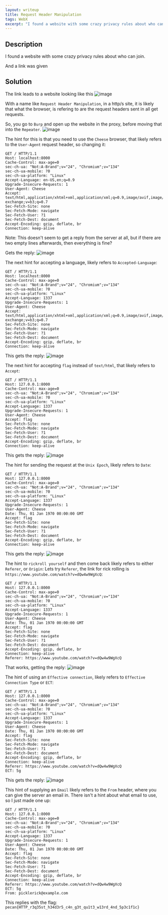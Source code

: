 ```yaml
---
layout: writeup
title: Request Header Manipulation
tags: WebX
excerpt: "I found a website with some crazy privacy rules about who can join."
---
```


## Description

I found a website with some crazy privacy rules about who can join.

And a link was given


## Solution

The link leads to a website looking like this
![image](https://github.com/user-attachments/assets/139f731b-6c1e-4e5d-81f2-89988500c285)


With a name like `Request Header Manipulation`, in a http/s site, it is likely that what the browser, is refering to are the request headers sent in all get requests.

So, you go to `Burp` and open up the website in the proxy, before moving that into the `Repeater`.
![image](https://github.com/user-attachments/assets/6c21033c-d953-4618-b46e-107e4e78072c)

The hint for this is that you need to use the `Cheese` browser, that likely refers to the `User-Agent` request header, so changing it:
```
GET / HTTP/1.1
Host: localhost:8000
Cache-Control: max-age=0
sec-ch-ua: "Not:A-Brand";v="24", "Chromium";v="134"
sec-ch-ua-mobile: ?0
sec-ch-ua-platform: "Linux"
Accept-Language: en-US,en;q=0.9
Upgrade-Insecure-Requests: 1
User-Agent: Cheese
Accept: text/html,application/xhtml+xml,application/xml;q=0.9,image/avif,image/webp,image/apng,*/*;q=0.8,application/signed-exchange;v=b3;q=0.7
Sec-Fetch-Site: none
Sec-Fetch-Mode: navigate
Sec-Fetch-User: ?1
Sec-Fetch-Dest: document
Accept-Encoding: gzip, deflate, br
Connection: keep-alive
```

Note: This doesn't seem to get a reply from the server at all, but if there are two empty lines afterwards, then everything is fine?

Gets the reply:
![image](https://github.com/user-attachments/assets/6afd78ec-4b09-4352-af34-276d83108bf9)

The next hint for accepting a language, likely refers to `Accepted-Language`:
```
GET / HTTP/1.1
Host: localhost:8000
Cache-Control: max-age=0
sec-ch-ua: "Not:A-Brand";v="24", "Chromium";v="134"
sec-ch-ua-mobile: ?0
sec-ch-ua-platform: "Linux"
Accept-Language: 1337
Upgrade-Insecure-Requests: 1
User-Agent: Cheese
Accept: text/html,application/xhtml+xml,application/xml;q=0.9,image/avif,image/webp,image/apng,*/*;q=0.8,application/signed-exchange;v=b3;q=0.7
Sec-Fetch-Site: none
Sec-Fetch-Mode: navigate
Sec-Fetch-User: ?1
Sec-Fetch-Dest: document
Accept-Encoding: gzip, deflate, br
Connection: keep-alive
```

This gets the reply:
![image](https://github.com/user-attachments/assets/eed77140-4450-4ada-bce1-028e31737cb4)

The next hint for accepting `flag` instead of `text/html`, that likely refers to `Accept`:
```
GET / HTTP/1.1
Host: 127.0.0.1:8000
Cache-Control: max-age=0
sec-ch-ua: "Not:A-Brand";v="24", "Chromium";v="134"
sec-ch-ua-mobile: ?0
sec-ch-ua-platform: "Linux"
Accept-Language: 1337
Upgrade-Insecure-Requests: 1
User-Agent: Cheese
Accept: flag
Sec-Fetch-Site: none
Sec-Fetch-Mode: navigate
Sec-Fetch-User: ?1
Sec-Fetch-Dest: document
Accept-Encoding: gzip, deflate, br
Connection: keep-alive
```

This gets the reply:
![image](https://github.com/user-attachments/assets/4fb8651c-f6b6-44b8-8318-8edde5f7a188)

The hint for sending the request at the `Unix Epoch`, likely refers to `Date`:
```
GET / HTTP/1.1
Host: 127.0.0.1:8000
Cache-Control: max-age=0
sec-ch-ua: "Not:A-Brand";v="24", "Chromium";v="134"
sec-ch-ua-mobile: ?0
sec-ch-ua-platform: "Linux"
Accept-Language: 1337
Upgrade-Insecure-Requests: 1
User-Agent: Cheese
Date: Thu, 01 Jan 1970 00:00:00 GMT
Accept: flag
Sec-Fetch-Site: none
Sec-Fetch-Mode: navigate
Sec-Fetch-User: ?1
Sec-Fetch-Dest: document
Accept-Encoding: gzip, deflate, br
Connection: keep-alive
```

This gets the reply:
![image](https://github.com/user-attachments/assets/ae84ad2d-f261-4960-8f32-24dc16aa6a9e)

The hint to `rickroll yourself` and then come back likely refers to either `Referer`, or `Origin`:
Lets try `Referer`, the link for rick rolling is `https://www.youtube.com/watch?v=dQw4w9WgXcQ`:
```
GET / HTTP/1.1
Host: 127.0.0.1:8000
Cache-Control: max-age=0
sec-ch-ua: "Not:A-Brand";v="24", "Chromium";v="134"
sec-ch-ua-mobile: ?0
sec-ch-ua-platform: "Linux"
Accept-Language: 1337
Upgrade-Insecure-Requests: 1
User-Agent: Cheese
Date: Thu, 01 Jan 1970 00:00:00 GMT
Accept: flag
Sec-Fetch-Site: none
Sec-Fetch-Mode: navigate
Sec-Fetch-User: ?1
Sec-Fetch-Dest: document
Accept-Encoding: gzip, deflate, br
Connection: keep-alive
Referer: https://www.youtube.com/watch?v=dQw4w9WgXcQ
```

That works, getting the reply:
![image](https://github.com/user-attachments/assets/907c62aa-67fb-4e1e-9f53-d7ee11ff4193)

The hint of using an `Effective connection`, likely refers to `Effective Connection Type` or `ECT`:
```
GET / HTTP/1.1
Host: 127.0.0.1:8000
Cache-Control: max-age=0
sec-ch-ua: "Not:A-Brand";v="24", "Chromium";v="134"
sec-ch-ua-mobile: ?0
sec-ch-ua-platform: "Linux"
Accept-Language: 1337
Upgrade-Insecure-Requests: 1
User-Agent: Cheese
Date: Thu, 01 Jan 1970 00:00:00 GMT
Accept: flag
Sec-Fetch-Site: none
Sec-Fetch-Mode: navigate
Sec-Fetch-User: ?1
Sec-Fetch-Dest: document
Accept-Encoding: gzip, deflate, br
Connection: keep-alive
Referer: https://www.youtube.com/watch?v=dQw4w9WgXcQ
ECT: 5g
```

This gets the reply:
![image](https://github.com/user-attachments/assets/84f4717b-bb97-456c-8991-197994725b7e)

This hint of supplying an `Email` likely refers to the `From` header, where you can give the server an email in. There isn't a hint about what email to use, so I just made one up:
```
GET / HTTP/1.1
Host: 127.0.0.1:8000
Cache-Control: max-age=0
sec-ch-ua: "Not:A-Brand";v="24", "Chromium";v="134"
sec-ch-ua-mobile: ?0
sec-ch-ua-platform: "Linux"
Accept-Language: 1337
Upgrade-Insecure-Requests: 1
User-Agent: Cheese
Date: Thu, 01 Jan 1970 00:00:00 GMT
Accept: flag
Sec-Fetch-Site: none
Sec-Fetch-Mode: navigate
Sec-Fetch-User: ?1
Sec-Fetch-Dest: document
Accept-Encoding: gzip, deflate, br
Connection: keep-alive
Referer: https://www.youtube.com/watch?v=dQw4w9WgXcQ
ECT: 5g
From: picklerick@example.com
```

This replies with the flag:
`pecan{HTTP_r3q35st_h34d3r5_c4n_g3t_qu1t3_w13rd_4nd_5p3c1f1c}`
